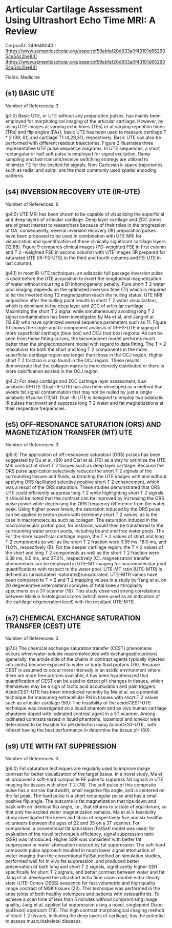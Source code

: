 # Articular Cartilage Assessment Using Ultrashort Echo Time MRI: A Review

CorpusID: 249048040 - [https://www.semanticscholar.org/paper/bf59abfaf20d933a0f43101d6529054a54c2be84](https://www.semanticscholar.org/paper/bf59abfaf20d933a0f43101d6529054a54c2be84)

Fields: Medicine

## (s1) BASIC UTE
Number of References: 3

(p1.0) Basic UTE, or UTE without any preparation pulses, has mainly been employed for morphological imaging of the articular cartilage. However, by using UTE images at varying echo times (TEs) or at varying repetition times (TRs) and flip angles (FAs), basic UTE has been used to measure cartilage T * 2 (39, 61) and cartilage T1 (4,29,31), respectively. Basic UTE can also be performed with different readout trajectories. Figure 2 illustrates three representative UTE pulse sequence diagrams. In UTE sequences, a short rectangular or half soft pulse is employed for signal excitation. Ramp sampling and fast transmit/receive switching strategy are utilized to minimize TE for the excited fid signals. Non-Cartesian k-space trajectories, such as radial and spiral, are the most commonly used spatial encoding patterns.
## (s4) INVERSION RECOVERY UTE (IR-UTE)
Number of References: 6

(p4.0) UTE MRI has been shown to be capable of visualizing the superficial and deep layers of articular cartilage. Deep layer cartilage and ZCC zones are of great interest to researchers because of their roles in the progression of OA; consequently, several inversion recovery (IR) preparation pulses have been proposed to be used in combination with UTE MRI for visualization and quantification of these clinically significant cartilage layers (12,68). Figure 9 compares clinical images (PD-weighted FSE in first column and T 2 -weighted FSE in second column) with UTE images (IR prepared fat saturated UTE (IR-FS-UTE) in the third and fourth columns and FS-UTE in last column).

(p4.1) In most IR-UTE techniques, an adiabatic full passage inversion pulse is used before the UTE acquisition to invert the longitudinal magnetization of water without incurring a B1 inhomogeneity penalty. Pure short T 2 water pool imaging depends on the optimized inversion time (TI) which is required to let the inverted long T2 magnetization reach the nulling status. UTE MRI acquisition after the nulling point results in short T 2 water visualization, which is dominant in the deep layer and ZCC of articular cartilage. Maximizing the short T 2 signal while simultaneously avoiding long T 2 signal contamination has been investigated by Ma et al. and Jang et al. (12,68) who have optimized several sequence parameters such as TI. Figure 10 shows the single-and bi-component analysis of IR-FS-UTE imaging of more superficial cartilage (blue box) and OCJ (red box) regions. As can be seen from these fitting curves, the bicomponent model performs much better than the singlecomponent model with regard to data fitting. The T * 2 relaxations for both the short and long T 2 components in the more superficial cartilage region are longer than those in the OCJ region. Higher short T 2 fraction is also found in the OCJ region. These results demonstrate that the collagen matrix is more densely distributed or there is more calcification existed in the OCJ region.

(p4.2) For deep cartilage and ZCC cartilage layer assessment, dual adiabatic IR-UTE (Dual-IR-UTE) has also been developed as a method that avoids fat signal contamination that may not be nulled by just a single adiabatic IR pulse (13,14). Dual-IR-UTE is  designed to employ two adiabatic IR pulses that invert and suppress long T 2 water and fat magnetizations at their respective frequencies.
## (s5) OFF-RESONANCE SATURATION (ORS) AND MAGNETIZATION TRANSFER (MT) UTE
Number of References: 3

(p5.0) The application of off-resonance saturation (ORS) pulses has been suggested by Du et al. (69) and Carl et al. (70) as a way to optimize the UTE MRI contrast of short T 2 tissues such as deep layer cartilage. Because the ORS pulse application selectively reduces the short T 2 signals of the surrounding tissues and fluids, subtracting the UTE images with and without applying ORS facilitated selective positive short T 2 enhancement, which was a result of the ORS saturation. These studies demonstrated that ORS UTE could efficiently suppress long T 2 while highlighting short T 2 signals. It should be noted that the contrast can be improved by increasing the ORS pulse power while decreasing the ORS frequency difference from the water peak. Using higher power levels, the saturation induced by the ORS pulse can be applied to proton pools with extremely short T 2 values, as is the case in macromolecules such as collagen. The saturation induced in the macromolecular proton pool, for instance, would then be transferred to the surrounding water proton pools, including bound and free water pools. The  For the more superficial cartilage region, the T * 2 values of short and long T 2 components as well as the short T 2 fraction were 0.55 ms, 18.0 ms, and 11.0%, respectively (B). For the deeper cartilage region, the T * 2 values of the short and long T 2 components as well as the short T 2 fraction were 0.38 ms, 6.5 ms, and 27.0%, respectively (C). magnetization transfer phenomenon can be employed in UTE-MT imaging for macromolecular pool quantifications with respect to the water pool. UTE-MT ratio (UTE-MTR) is defined as (unsaturated -saturated)/unsaturated. UTE-MTR values have been compared to T * 2 and T 2 mapping values in a study by Yang et al. on 20 degenerative anterolateral condyles of total knee arthroplasty specimens on a 3T scanner (19). This study observed strong correlations between Mankin histological scores (which were used as an indication of the cartilage degeneration level) with the resultant UTE-MTR.
## (s7) CHEMICAL EXCHANGE SATURATION TRANSFER (CEST) UTE
Number of References: 3

(p7.0) The chemical exchange saturation transfer (CEST) phenomena occurs when water-soluble macromolecules with exchangeable protons (generally, the amide side of the chains in contrast agents typically injected into joints) become exposed to water or body fluid protons (76). Because CEST is assumed to occur more intensely in an acidic environment where there are more free protons available, it has been hypothesized that quantification of CEST can be used to detect pH changes in tissues, which themselves may be a sign of lactic acid accumulation and pain triggers. AcidoCEST-UTE has been introduced recently by Ma et al. as a potential technique for measuring extracellular PH in tissues with short T 2 values such as articular cartilage (50). The feasibility of the acidoCEST-UTE technique was investigated on a liquid phantom and ex vivo human cartilage phantoms doped with iodinated contrast agent in a 3T scanner. Among iodinated contrasts tested in liquid phantoms, iopamidol and iohexol were determined to be feasible for pH detection using AcidoCEST-UTE., with iohexol having the best performance in determine the tissue pH (50).
## (s9) UTE WITH FAT SUPPRESSION
Number of References: 3

(p9.0) Fat saturation techniques are regularly used to improve image contrast for better visualization of the target tissue. In a novel study, Ma et al. proposed a soft-hard composite RF pulse to suppress fat signals in UTE imaging for tissues with short T 2 (78). The soft pulse of this composite pulse has a narrow bandwidth, small negative flip angle, and is centered on the fat peak. The hard pulse is a short rectangular pulse and has a small positive flip angle. The outcome is fat magnetization that tips down and back with an identical flip angle, i.e., that returns to a state of equilibrium, so that only the excited water magnetization remains. Ma et al.'s feasibility study investigated the knees and tibias of respectively five and six healthy volunteers between the ages of 22 and 35 on a 3T scanner. For comparison, a conventional fat saturation (FatSat) model was used; for evaluation of the novel technique's efficiency, signal suppression ratio (SSR) was introduced. Higher SSR was consistent with better fat suppression or water attenuation induced by fat suppression. The soft-hard composite pulse approach resulted in much lower signal attenuation of water imaging than the conventional FatSat method on simulation studies, performed well for in vivo fat suppression, and produced better preservation of both long and short T 2 signals, significantly higher SSR specifically for short T 2 signals, and better contrast between water and fat. Jang et al. developed the ultrashort echo time cones double echo steady state (UTE-Cones-DESS) sequence for fast volumetric and high quality image contrast of MSK tissues (22). This technique was performed in the knee joints of both healthy volunteers and patients with osteoarthritis. To achieve a scan time of less than 5 minutes without compromising image quality, Jang et al. applied fat suppression using a novel, singlepoint Dixon (spDixon) approach (79). This high contrast morphological imaging method of short T 2 tissues, including the deep layers of cartilage, has the potential to assess musculoskeletal diseases.
